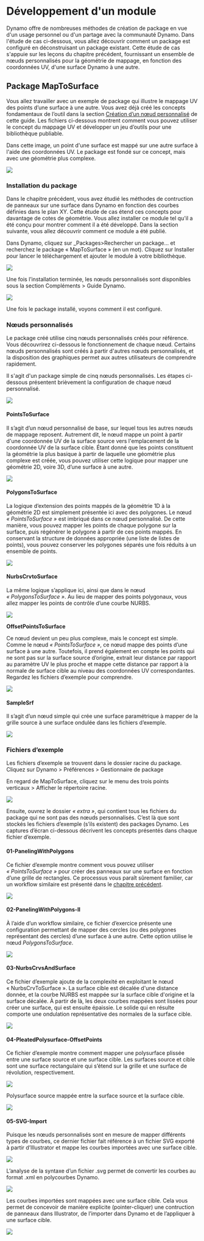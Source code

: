 # Développement d'un module

Dynamo offre de nombreuses méthodes de création de package en vue d'un usage personnel ou d'un partage avec la communauté Dynamo. Dans l'étude de cas ci-dessous, vous allez découvrir comment un package est configuré en déconstruisant un package existant. Cette étude de cas s'appuie sur les leçons du chapitre précédent, fournissant un ensemble de nœuds personnalisés pour la géométrie de mappage, en fonction des coordonnées UV, d'une surface Dynamo à une autre.

## Package MapToSurface

Vous allez travailler avec un exemple de package qui illustre le mappage UV des points d’une surface à une autre. Vous avez déjà créé les concepts fondamentaux de l’outil dans la section [Création d’un nœud personnalisé](../10\_custom-nodes/10-2\_creating.md) de cette guide. Les fichiers ci-dessous montrent comment vous pouvez utiliser le concept du mappage UV et développer un jeu d’outils pour une bibliothèque publiable.

Dans cette image, un point d'une surface est mappé sur une autre surface à l'aide des coordonnées UV. Le package est fondé sur ce concept, mais avec une géométrie plus complexe.

![](../images/6-2/3/uvMap.jpg)

### Installation du package

Dans le chapitre précédent, vous avez étudié les méthodes de contruction de panneaux sur une surface dans Dynamo en fonction des courbes définies dans le plan XY. Cette étude de cas étend ces concepts pour davantage de cotes de géométrie. Vous allez installer ce module tel qu'il a été conçu pour montrer comment il a été développé. Dans la section suivante, vous allez découvrir comment ce module a été publié.

Dans Dynamo, cliquez sur _Packages>Rechercher un package… et recherchez le package « MapToSurface » (en un mot). Cliquez sur Installer pour lancer le téléchargement et ajouter le module à votre bibliothèque.

![](../images/6-2/3/developpackage-installpackage01.jpg)

Une fois l’installation terminée, les nœuds personnalisés sont disponibles sous la section Compléments > Guide Dynamo.

![](<../images/6-2/3/develop package - install package 02 (1) (1).jpg>)

Une fois le package installé, voyons comment il est configuré.

### Nœuds personnalisés

Le package créé utilise cinq nœuds personnalisés créés pour référence. Vous découvrirez ci-dessous le fonctionnement de chaque nœud. Certains nœuds personnalisés sont créés à partir d'autres nœuds personnalisés, et la disposition des graphiques permet aux autres utilisateurs de comprendre rapidement.

Il s'agit d'un package simple de cinq nœuds personnalisés. Les étapes ci-dessous présentent brièvement la configuration de chaque nœud personnalisé.

![](<../images/6-2/3/develop package - custom nodes 01 (1) (3).jpg>)

#### **PointsToSurface**

Il s’agit d’un nœud personnalisé de base, sur lequel tous les autres nœuds de mappage reposent. Autrement dit, le nœud mappe un point à partir d'une coordonnée UV de la surface source vers l'emplacement de la coordonnée UV de la surface cible. Étant donné que les points constituent la géométrie la plus basique à partir de laquelle une géométrie plus complexe est créée, vous pouvez utiliser cette logique pour mapper une géométrie 2D, voire 3D, d’une surface à une autre.

![](../images/6-2/3/developpackage-pointToSurface.jpg)

#### **PolygonsToSurface**

La logique d’extension des points mappés de la géométrie 1D à la géométrie 2D est simplement présentée ici avec des polygones. Le nœud _« PointsToSurface »_ est imbriqué dans ce nœud personnalisé. De cette manière, vous pouvez mapper les points de chaque polygone sur la surface, puis régénérer le polygone à partir de ces points mappés. En conservant la structure de données appropriée (une liste de listes de points), vous pouvez conserver les polygones séparés une fois réduits à un ensemble de points.

![](../images/6-2/3/developpackage-polygonsToSurface.jpg)

#### **NurbsCrvtoSurface**

La même logique s’applique ici, ainsi que dans le nœud _« PolygonsToSurface »_. Au lieu de mapper des points polygonaux, vous allez mapper les points de contrôle d’une courbe NURBS.

![](../images/6-2/3/developpackage-nurbsCrvtoSurface.jpg)

**OffsetPointsToSurface**

Ce nœud devient un peu plus complexe, mais le concept est simple. Comme le nœud _« PointsToSurface »_, ce nœud mappe des points d’une surface à une autre. Toutefois, il prend également en compte les points qui ne sont pas sur la surface source d’origine, extrait leur distance par rapport au paramètre UV le plus proche et mappe cette distance par rapport à la normale de surface cible au niveau des coordonnées UV correspondantes. Regardez les fichiers d’exemple pour comprendre.

![](../images/6-2/3/developpackage-OffsetPointsToSurface.jpg)

#### **SampleSrf**

Il s’agit d’un nœud simple qui crée une surface paramétrique à mapper de la grille source à une surface ondulée dans les fichiers d’exemple.

![](../images/6-2/3/developpackage-sampleSrf.jpg)

### Fichiers d’exemple

Les fichiers d’exemple se trouvent dans le dossier racine du package. Cliquez sur Dynamo > Préférences > Gestionnaire de package

En regard de MapToSurface, cliquez sur le menu des trois points verticaux > Afficher le répertoire racine.

![](../images/6-2/3/developpackage-examplefiles01.jpg)

Ensuite, ouvrez le dossier _« extra »_, qui contient tous les fichiers du package qui ne sont pas des nœuds personnalisés. C’est là que sont stockés les fichiers d’exemple (s’ils existent) des packages Dynamo. Les captures d’écran ci-dessous décrivent les concepts présentés dans chaque fichier d’exemple.

#### **01-PanelingWithPolygons**

Ce fichier d’exemple montre comment vous pouvez utiliser _« PointsToSurface »_ pour créer des panneaux sur une surface en fonction d’une grille de rectangles. Ce processus vous paraît sûrement familier, car un workflow similaire est présenté dans le [chapitre précédent](../10\_custom-nodes/10-2\_creating.md).

![](../images/6-2/3/developpackage-samplefile01.jpg)

#### **02-PanelingWithPolygons-II**

À l’aide d’un workflow similaire, ce fichier d’exercice présente une configuration permettant de mapper des cercles (ou des polygones représentant des cercles) d’une surface à une autre. Cette option utilise le nœud _PolygonsToSurface_.

![](../images/6-2/3/developpackage-samplefile02.jpg)

#### **03-NurbsCrvsAndSurface**

Ce fichier d’exemple ajoute de la complexité en exploitant le nœud « NurbsCrvToSurface ». La surface cible est décalée d'une distance donnée, et la courbe NURBS est mappée sur la surface cible d'origine et la surface décalée. À partir de là, les deux courbes mappées sont lissées pour créer une surface, qui est ensuite épaissie. Le solide qui en résulte comporte une ondulation représentative des normales de la surface cible.

![](../images/6-2/3/developpackage-samplefile03.jpg)

#### **04-PleatedPolysurface-OffsetPoints**

Ce fichier d’exemple montre comment mapper une polysurface plissée entre une surface source et une surface cible. Les surfaces source et cible sont une surface rectangulaire qui s’étend sur la grille et une surface de révolution, respectivement.

![](../images/6-2/3/developpackage-samplefile04a.jpg)

Polysurface source mappée entre la surface source et la surface cible.

![](../images/6-2/3/developpackage-samplefile04b.jpg)

#### **05-SVG-Import**

Puisque les nœuds personnalisés sont en mesure de mapper différents types de courbes, ce dernier fichier fait référence à un fichier SVG exporté à partir d’Illustrator et mappe les courbes importées avec une surface cible.

![](../images/6-2/3/developpackage-samplefile05a.jpg)

L’analyse de la syntaxe d’un fichier .svg permet de convertir les courbes au format .xml en polycourbes Dynamo.

![](../images/6-2/3/developpackage-samplefile05b.jpg)

Les courbes importées sont mappées avec une surface cible. Cela vous permet de concevoir de manière explicite (pointer-cliquer) une contruction de panneaux dans Illustrator, de l’importer dans Dynamo et de l’appliquer à une surface cible.

![](../images/6-2/3/developpackage-samplefile05c.jpg)
